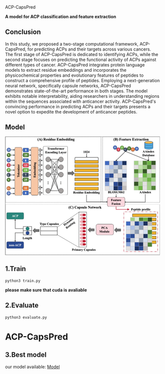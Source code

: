 ACP-CapsPred

**A model for ACP classification and feature extraction**



## Conclusion

In this study, we proposed a two-stage computational framework, ACP-CapsPred, for predicting ACPs and their targets across various cancers. The first stage of ACP-CapsPred is dedicated to identifying ACPs, while the second stage focuses on predicting the functional activity of ACPs against different types of cancer. ACP-CapsPred integrates protein language models to extract residue embeddings and incorporates the physicochemical properties and evolutionary features of peptides to construct a comprehensive profile of peptides. Employing a next-generation neural network, specifically capsule networks, ACP-CapsPred demonstrates  state-of-the-art performance in both stages. The model exhibits notable interpretability, aiding researchers in understanding regions within the sequences associated with anticancer activity. ACP-CapsPred's convincing performance in predicting ACPs and their targets presents a novel option to expedite the development of anticancer peptides.



## Model

![mode](model.jpg)

## 1.Train

```
python3 train.py
```



**please make sure that cuda is avaliable**

## 2.Evaluate

```
python3 evaluate.py
```

# ACP-CapsPred

## 3.Best model

our model available: [Model](https://awi.cuhk.edu.cn/dbAMP/download/software/best_model.zip)
